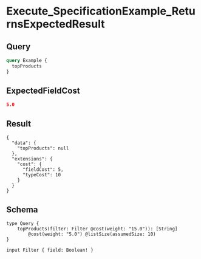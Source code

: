 # Execute_SpecificationExample_ReturnsExpectedResult

## Query

```graphql
query Example {
  topProducts
}
```

## ExpectedFieldCost

```json
5.0
```

## Result

```text
{
  "data": {
    "topProducts": null
  },
  "extensions": {
    "cost": {
      "fieldCost": 5,
      "typeCost": 10
    }
  }
}
```

## Schema

```text
type Query {
    topProducts(filter: Filter @cost(weight: "15.0")): [String]
        @cost(weight: "5.0") @listSize(assumedSize: 10)
}

input Filter { field: Boolean! }
```

